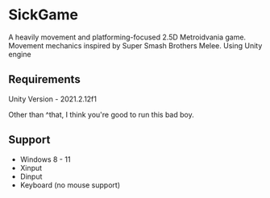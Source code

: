 # SickGame
A heavily movement and platforming-focused 2.5D Metroidvania game. Movement mechanics inspired by Super Smash Brothers Melee. Using Unity engine

## Requirements
Unity Version - 2021.2.12f1

Other than ^that, I think you're good to run this bad boy.

## Support
- Windows 8 - 11 
- Xinput 
- Dinput 
- Keyboard (no mouse support) 
